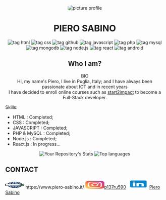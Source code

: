 <div align="center">
    <img src="https://i.ibb.co/KKnc3X6/Picture-profile-2.jpg"  alt="picture profile" width="200px" height="220px" style="border-radius:20%">
</div>
<h1 align="center"> PIERO SABINO</h1>
<div align="center">
            
![tag html](https://img.shields.io/static/v1?label=HTML5&message=html5&logo=html5&logoColor=orange&style=plastic&logoWidth=20)
            ![tag css](https://img.shields.io/static/v1?label=CSS3&message=css3&logo=css3&logoColor=blue&style=plastic&logoWidth=20)
            ![tag github](https://img.shields.io/static/v1?label=GITHUB&message=github&logo=github&logoColor=black&style=plastic&logoWidth=20)
            ![tag javascript](https://img.shields.io/static/v1?label=JS&message=javascript&logo=javascript&logoColor=yellow&style=plastic&logoWidth=20)
            ![tag php](https://img.shields.io/static/v1?label=PHP&message=php&logo=php&style=plastic&logoWidth=20)
            ![tag mysql](https://img.shields.io/static/v1?label=MySQL&message=mysql&logo=mysql&style=plastic&logoWidth=20)
            ![tag mongodb](https://img.shields.io/static/v1?label=MONGODB&message=mongodb&logo=mongodb&logoColor=brightgreen&style=plastic&logoWidth=20)
            ![tag node.js](https://img.shields.io/static/v1?label=NODE.JS&message=node.js&logo=node.js&logoColor=success&style=plastic&logoWidth=20)
            ![tag react](https://img.shields.io/static/v1?label=REACT.JS&message=react.js&logo=react&logoColor=blue&style=plastic&logoWidth=20)
            ![tag android](https://img.shields.io/static/v1?label=Android&message=android&logo=android&logoColor=success&style=plastic&logoWidth=20)

</div>

 <h2 align="center"> Who I am?</h2>
<p align="center">BIO<br/>
Hi, my name's Piero, I live in Puglia, Italy; and I have always been passionate about ICT and in recent years <br/> I have decided to enroll online courses such as <a href="https://www.start2impact.it/">start2impact</a> to become a Full-Stack developer.
</p>

Skills:
- HTML        :    Completed;
- CSS         :    Completed;
- JAVASCRIPT  :    Completed;
- PHP & MySQL :    Completed;
- Node.js     :    Completed;
- React.js    :    In progress...
<div align="center">

![Your Repository's Stats](https://github-readme-stats.vercel.app/api?username=pierre1590&show_icons=true)
![Top languages](https://github-readme-stats.vercel.app/api/top-langs/?username=pierre1590&langs_count=8&show_icons=true&layout=compact)
</div>
       
<h2>CONTACT</h2>
<p>
    <img src="/img/web-search-engine.svg" width="60px" height="25px"> https://www.piero-sabino.it/
    <img src="/img/instagram.svg" width="60px" height="25px"><a href="https://www.instagram.com/p137ru590/">p137ru590</a> 
    <img src="/img/linkedin.svg" width="70px" height="30px"><a href="https://www.linkedin.com/in/piero-sabino-15a1b671/">Piero Sabino</a> 
</p>